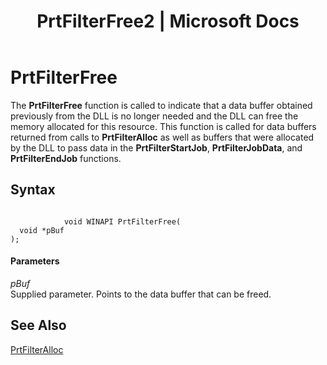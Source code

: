 ﻿---
title: "PrtFilterFree2 | Microsoft Docs"
ms.custom: ""
ms.date: "11/30/2017"
ms.prod: "host-integration-server"
ms.reviewer: ""
ms.suite: ""
ms.tgt_pltfrm: ""
ms.topic: "article"
ms.assetid: b2c56628-ca4a-422f-8d11-b4377f25b043
caps.latest.revision: 3
---
# PrtFilterFree
The **PrtFilterFree** function is called to indicate that a data buffer obtained previously from the DLL is no longer needed and the DLL can free the memory allocated for this resource. This function is called for data buffers returned from calls to **PrtFilterAlloc** as well as buffers that were allocated by the DLL to pass data in the **PrtFilterStartJob**, **PrtFilterJobData**, and **PrtFilterEndJob** functions.  
  
## Syntax  
  
```  
  
            void WINAPI PrtFilterFree(   
  void *pBuf    
);  
```  
  
#### Parameters  
 *pBuf*  
 Supplied parameter. Points to the data buffer that can be freed.  
  
## See Also  
 [PrtFilterAlloc](../core/prtfilteralloc1.md)